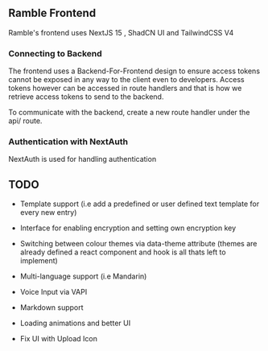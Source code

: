 ## Ramble Frontend

Ramble's frontend uses  NextJS 15 , ShadCN UI and TailwindCSS V4

### Connecting to Backend
The frontend uses a Backend-For-Frontend design to ensure access tokens cannot be exposed in any way to the client even to developers. 
Access tokens however can be accessed in route handlers and that is how we retrieve access tokens to send to the backend.

To communicate with the backend, create a new route handler under the api/ route. 

### Authentication with NextAuth

NextAuth is used for handling authentication

## TODO

- Template support (i.e add a predefined or user defined text template for every new entry)
- Interface for enabling encryption and setting own encryption key
- Switching between colour themes via data-theme attribute (themes are already defined a react component and hook is all thats left to implement)
- Multi-language support (i.e Mandarin)
- Voice Input via VAPI 
- Markdown support
- Loading animations and better UI

- Fix UI with Upload Icon